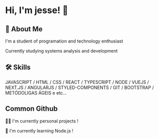 
# Hi, I'm jesse! 👋


## 🚀 About Me
I'm a  student of programation and technology enthusiast

Currently studying systems analysis and development
## 🛠 Skills
JAVASCRIPT / HTML / CSS / REACT / TYPESCRIPT / NODE / VUEJS / NEXT.JS / ANGULARJS / STYLED-COMPONENTS / GIT / BOOTSTRAP / METÓDOLIGAS ÁGEIS e etc...


## Common Github 
👩‍💻 I'm currently personal projects !

🧠 I'm currently learning Node.js !




